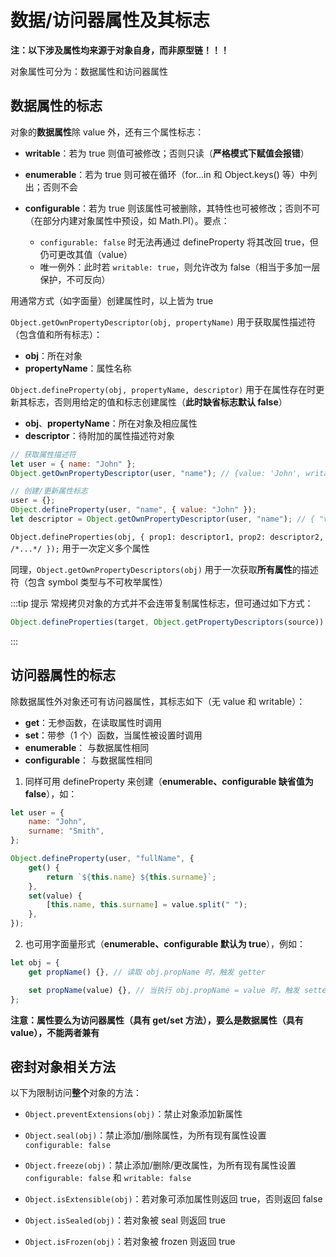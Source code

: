# 数据/访问器属性及其标志

**注：以下涉及属性均来源于对象自身，而非原型链！！！**

对象属性可分为：数据属性和访问器属性

## 数据属性的标志

对象的**数据属性**除 value 外，还有三个属性标志：

- **writable**：若为 true 则值可被修改；否则只读（**严格模式下赋值会报错**）

- **enumerable**：若为 true 则可被在循环（for...in 和 Object.keys() 等）中列出；否则不会

- **configurable**：若为 true 则该属性可被删除，其特性也可被修改；否则不可（在部分内建对象属性中预设，如 Math.PI）。要点：
  - `configurable: false` 时无法再通过 defineProperty 将其改回 true，但仍可更改其值（value）
  - 唯一例外：此时若 `writable: true`，则允许改为 false（相当于多加一层保护，不可反向）

用通常方式（如字面量）创建属性时，以上皆为 true

`Object.getOwnPropertyDescriptor(obj, propertyName)` 用于获取属性描述符（包含值和所有标志）：

- **obj**：所在对象
- **propertyName**：属性名称

`Object.defineProperty(obj, propertyName, descriptor)` 用于在属性存在时更新其标志，否则用给定的值和标志创建属性（**此时缺省标志默认 false**）

- **obj**、**propertyName**：所在对象及相应属性
- **descriptor**：待附加的属性描述符对象

```js
// 获取属性描述符
let user = { name: "John" };
Object.getOwnPropertyDescriptor(user, "name"); // {value: 'John', writable: true, enumerable: true, configurable: true}

// 创建/更新属性标志
user = {};
Object.defineProperty(user, "name", { value: "John" });
let descriptor = Object.getOwnPropertyDescriptor(user, "name"); // { "value": "John" }
```

`Object.defineProperties(obj, { prop1: descriptor1, prop2: descriptor2, /*...*/ });` 用于一次定义多个属性

同理，`Object.getOwnPropertyDescriptors(obj)` 用于一次获取**所有属性**的描述符（包含 symbol 类型与不可枚举属性）

:::tip 提示
常规拷贝对象的方式并不会连带复制属性标志，但可通过如下方式：

```js
Object.defineProperties(target, Object.getPropertyDescriptors(source));
```

:::

## 访问器属性的标志

除数据属性外对象还可有访问器属性，其标志如下（无 value 和 writable）：

- **get**：无参函数，在读取属性时调用
- **set**：带参（1 个）函数，当属性被设置时调用
- **enumerable**： 与数据属性相同
- **configurable**： 与数据属性相同

1. 同样可用 defineProperty 来创建（**enumerable、configurable 缺省值为 false**），如：

```js
let user = {
	name: "John",
	surname: "Smith",
};

Object.defineProperty(user, "fullName", {
	get() {
		return `${this.name} ${this.surname}`;
	},
	set(value) {
		[this.name, this.surname] = value.split(" ");
	},
});
```

2. 也可用字面量形式（**enumerable、configurable 默认为 true**），例如：

```js
let obj = {
	get propName() {}, // 读取 obj.propName 时，触发 getter

	set propName(value) {}, // 当执行 obj.propName = value 时，触发 setter
};
```

**注意：属性要么为访问器属性（具有 get/set 方法），要么是数据属性（具有 value），不能两者兼有**

## 密封对象相关方法

以下为限制访问**整个**对象的方法：

- `Object.preventExtensions(obj)`：禁止对象添加新属性

- `Object.seal(obj)`：禁止添加/删除属性，为所有现有属性设置 `configurable: false`

- `Object.freeze(obj)`：禁止添加/删除/更改属性，为所有现有属性设置 `configurable: false` 和 `writable: false`

- `Object.isExtensible(obj)`：若对象可添加属性则返回 true，否则返回 false

- `Object.isSealed(obj)`：若对象被 seal 则返回 true

- `Object.isFrozen(obj)`：若对象被 frozen 则返回 true
